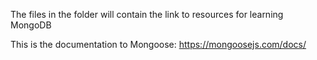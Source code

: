 The files in the folder will contain the link to resources
for learning MongoDB

This is the documentation to Mongoose:
https://mongoosejs.com/docs/